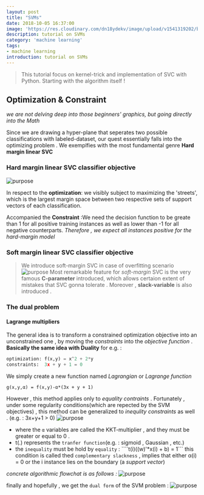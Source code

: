```yaml
---
layout: post
title: "SVMs"
date: 2018-10-05 16:37:00
image: 'https://res.cloudinary.com/dn18ydekv/image/upload/v1541319202/blog_svm/entrance.png'
description: tutorial on SVMs
category: 'machine learning'
tags:
- machine learning
introduction: tutorial on SVMs
---
```


> This tutorial focus on kernel-trick and implementation of SVC with Python. Starting with the algorithm itself !

## Optimization & Constraint
*we are not delving deep into those beginners' graphics, but going directly into the Math*

Since we are drawing a hyper-plane that seperates two possible classifications with labeled-dataset,
our quest essentially falls into the optimizing problem .
We exemplfies with the most fundamental genre **Hard margin linear SVC**

### Hard margin linear SVC classifier objective
![purpose](https://res.cloudinary.com/dn18ydekv/image/upload/v1541319721/blog_svm/oc1.png) 

In respect to the **optimization**: we visibly subject to maximizing the 'streets',
which is the largest margin space between two respective sets of support vectors of each
classification.

Accompanied the **Constraint** :We need the decision function to be greate than 1 for all
positive training instances as well as lower than -1 for all negative counterparts.
*Therefore , we expect all instances positive for the hard-margin model*

### Soft margin linear SVC classifier objective
> We introduce soft-margin SVC in case of overfitting scenario
![purpose](https://res.cloudinary.com/dn18ydekv/image/upload/v1541319723/blog_svm/oc2.png)
Most remarkable feature for *soft-margin* SVC is the very famous **C-parameter**  introduced, which allows certaion
extent of mistakes that SVC gonna tolerate .
Moreover , **slack-variable** is also introduced .

### The dual problem

#### Lagrange multipliers
The general idea is to transform a constrained optimization objective into an unconstrained one , 
by moving the *constraints* into the *objective function* . 
**Basically the same idea with Duality**
for e.g. :
```python
optimization: f(x,y) = x^2 + 2*y
constraints:  3x + y + 1 = 0
```
We simply create a new function named *Lagrangian* or *Lagrange function*
```
g(x,y,α) = f(x,y)-α*(3x + y + 1) 
```

However , this method applies only to *equality contraints* . 
Fortunately , under some regularity conditions(which are repected by the SVM objectives) , this method can be 
generalized to *inequlity constraints* as well . (e.g. : 3x+y+1 > 0)
![purpose](https://res.cloudinary.com/dn18ydekv/image/upload/v1541323714/svc_inequal.png)
- where the `α` variables are called the KKT-multiplier , and they must be greater or equal to 0 . 
- t(.) represents the `tranfer function`(e.g. : sigmoid , Gaussian , etc.) 
- the `inequality` must be hold by `equality` : ````t(i)((w)'*x(i) + b) = 1```
  this condition is called thed `complementary slackness` , implies that either α(i) = 0
  or the i instance lies on the boundary (a *support vector*)
  
*concrete algorithmic flowchat is as follows :*
![purpose](https://res.cloudinary.com/dn18ydekv/image/upload/v1541325735/blog_svm/primal2dual.png)

finally and hopefully , we get the `dual form` of the SVM problem :
![purpose](https://res.cloudinary.com/dn18ydekv/image/upload/v1541319698/blog_svm/dual_form.png)
